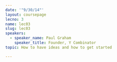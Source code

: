 ```yaml
---
date: '"9/30/14"'
layout: coursepage
lecno: 3
name: lec03
slug: lec03
speakers:
  - speaker_name: Paul Graham
    speaker_title: Founder, Y Combinator
topic: How to have ideas and how to get started

---
```

